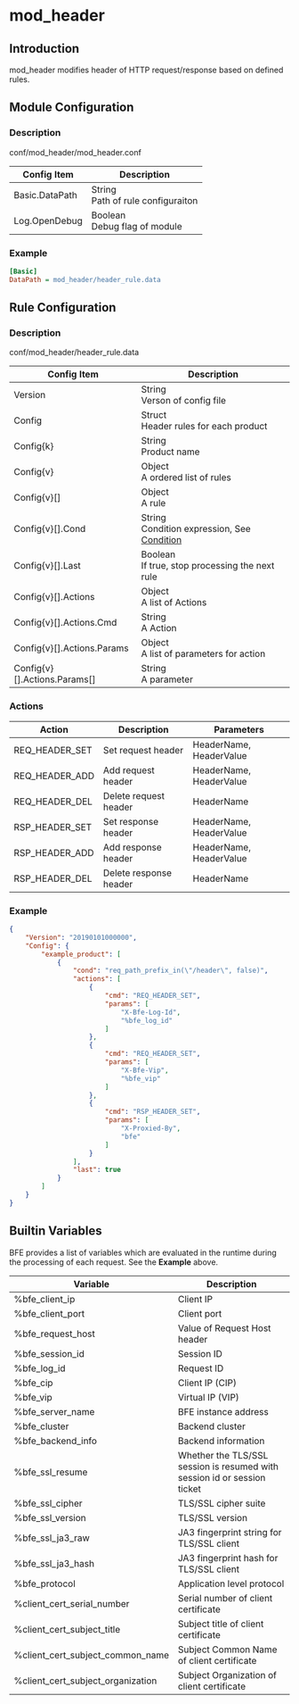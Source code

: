 # mod_header

## Introduction 

mod_header modifies header of HTTP request/response based on defined rules.

## Module Configuration

### Description
conf/mod_header/mod_header.conf

| Config Item | Description                             |
| ----------- | --------------------------------------- |
| Basic.DataPath | String<br>Path of rule configuraiton |
| Log.OpenDebug | Boolean<br>Debug flag of module |

### Example

```ini
[Basic]
DataPath = mod_header/header_rule.data
```

## Rule Configuration

### Description
conf/mod_header/header_rule.data

| Config Item | Description                                                  |
| ----------- | ------------------------------------------------------------ |
| Version     | String<br>Verson of config file |
| Config      | Struct<br>Header rules for each product |
| Config{k}   | String<br>Product name |
| Config{v}   | Object<br>A ordered list of rules |
| Config{v}[] | Object<br>A rule |
| Config{v}[].Cond | String<br>Condition expression, See [Condition](../../condition/condition_grammar.md) |
| Config{v}[].Last | Boolean<br>If true, stop processing the next rule |
| Config{v}[].Actions | Object<br>A list of Actions |
| Config{v}[].Actions.Cmd | String<br>A Action |
| Config{v}[].Actions.Params | Object<br>A list of parameters for action |
| Config{v}[].Actions.Params[] | String<br>A parameter |

### Actions
| Action         | Description            | Parameters |
| -------------- | ---------------------- | ---------- |
| REQ_HEADER_SET | Set request header     | HeaderName, HeaderValue |
| REQ_HEADER_ADD | Add request header     | HeaderName, HeaderValue |
| REQ_HEADER_DEL | Delete request header  | HeaderName |
| RSP_HEADER_SET | Set response header    | HeaderName, HeaderValue |
| RSP_HEADER_ADD | Add response header    | HeaderName, HeaderValue |
| RSP_HEADER_DEL | Delete response header | HeaderName |

### Example

```json
{
    "Version": "20190101000000",
    "Config": {
        "example_product": [
            {
                "cond": "req_path_prefix_in(\"/header\", false)",
                "actions": [
                    {
                        "cmd": "REQ_HEADER_SET",
                        "params": [
                            "X-Bfe-Log-Id",
                            "%bfe_log_id"
                        ]
                    },
                    {
                        "cmd": "REQ_HEADER_SET",
                        "params": [
                            "X-Bfe-Vip",
                            "%bfe_vip"
                        ]
                    },
                    {
                        "cmd": "RSP_HEADER_SET",
                        "params": [
                            "X-Proxied-By",
                            "bfe"
                        ]
                    }
                ],
                "last": true
            }
        ]
    }
}
```

## Builtin Variables
BFE provides a list of variables which are evaluated in the runtime during the processing of each request.
See the **Example** above.

| Variable       | Description |
| -------------- | ----------- |
| %bfe_client_ip | Client IP |
| %bfe_client_port | Client port |
| %bfe_request_host | Value of Request Host header |
| %bfe_session_id | Session ID |
| %bfe_log_id | Request ID |
| %bfe_cip | Client IP (CIP) |
| %bfe_vip | Virtual IP (VIP) |
| %bfe_server_name | BFE instance address |
| %bfe_cluster | Backend cluster |
| %bfe_backend_info | Backend information |
| %bfe_ssl_resume | Whether the TLS/SSL session is resumed with session id or session ticket |
| %bfe_ssl_cipher | TLS/SSL cipher suite |
| %bfe_ssl_version | TLS/SSL version |
| %bfe_ssl_ja3_raw | JA3 fingerprint string for TLS/SSL client |
| %bfe_ssl_ja3_hash | JA3 fingerprint hash for TLS/SSL client |
| %bfe_protocol | Application level protocol |
| %client_cert_serial_number | Serial number of client certificate |
| %client_cert_subject_title | Subject title of client certificate |
| %client_cert_subject_common_name | Subject Common Name of client certificate|
| %client_cert_subject_organization | Subject Organization of client certificate |

